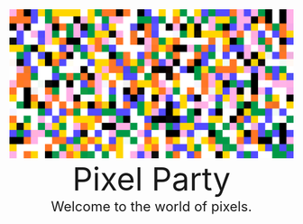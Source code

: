 <div align="center">
  <img src="./public/assets/meta-banner.png" alt="banner" width="1200" height="auto" />
  <br />
  <div style="font-size:56px">Pixel Party</div>
  
  <div style="font-size:24px">
    Welcome to the world of pixels.
  </div>
</div>